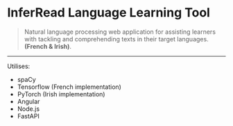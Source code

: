 # InferRead Language Learning Tool

> Natural language processing web application for assisting learners with tackling and comprehending texts in their target languages.  
> **(French & Irish)**.

---
Utilises:  
- spaCy
- Tensorflow (French implementation)
- PyTorch (Irish implementation)
- Angular
- Node.js
- FastAPI
